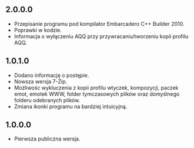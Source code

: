2.0.0.0
-----
* Przepisanie programu pod kompilator Embarcadero C++ Builder 2010.
* Poprawki w kodzie.
* Informacja o wyłączeniu AQQ przy przywracaniu/tworzeniu kopii profilu AQQ.

1.0.1.0
-----
* Dodano informację o postępie.
* Nowsza wersja 7-Zip.
* Możliwośc wykluczenia z kopii profilu wtyczek, kompozycji, paczek emot, emotek WWW, folder tymczasowych plików oraz domyślnego folderu odebranych plików.
* Zmiana ikonki programu na bardziej intuicyjną.

1.0.0.0
-----
* Pierwsza publiczna wersja.